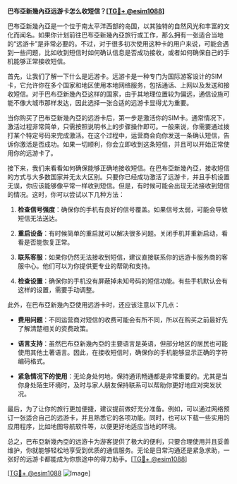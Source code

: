 **巴布亞新幾內亞远游卡怎么收短信？[[TG💪+ @esim1088](https://t.me/s/esim1088)]**

巴布亞新幾內亞是一个位于南太平洋西部的岛国，以其独特的自然风光和丰富的文化而闻名。如果你计划前往巴布亞新幾內亞旅行或工作，那么拥有一张适合当地的“远游卡”是非常必要的。不过，对于很多初次使用这种卡的用户来说，可能会遇到一些问题，比如收到短信时如何确认信息是否成功接收，或者如何确保自己的手机能够正常接收短信。

首先，让我们了解一下什么是远游卡。远游卡是一种专门为国际游客设计的SIM卡，它允许你在多个国家和地区使用本地网络服务，包括通话、上网以及发送和接收短信。对于巴布亞新幾內亞这样的国家，由于其地理位置较为偏远，通信设施可能不像大城市那样发达，因此选择一张合适的远游卡显得尤为重要。

当你购买了巴布亞新幾內亞的远游卡后，第一步是激活你的SIM卡。通常情况下，激活过程非常简单，只需按照说明书上的步骤操作即可。一般来说，你需要通过拨打某个特定号码来完成激活。在这个过程中，运营商会向你发送一条确认短信，告诉你激活是否成功。如果一切顺利，你会立即收到这条短信，并且可以开始正常使用你的远游卡了。

接下来，我们来看看如何确保能够正确地接收短信。在巴布亞新幾內亞，接收短信的方式与大多数国家并无太大区别。只要你已经成功激活了远游卡，并且手机设置无误，你应该能够像平常一样收到短信。但是，有时候可能会出现无法接收到短信的情况。这时，你可以尝试以下几种方法：

1. **检查信号强度**：确保你的手机有良好的信号覆盖。如果信号太弱，可能会导致短信无法送达。
   
2. **重启设备**：有时候简单的重启就可以解决很多问题。关闭手机并重新启动，看看是否能恢复正常。

3. **联系客服**：如果你仍然无法接收到短信，建议直接联系你的远游卡服务商的客服中心。他们可以为你提供更专业的帮助和支持。

4. **检查设置**：确保你的手机没有屏蔽掉未知号码的短信功能。有些手机默认会有这样的设置，需要手动调整。

此外，在巴布亞新幾內亞使用远游卡时，还应该注意以下几点：

- **费用问题**：不同运营商对短信的收费可能会有所不同，所以在购买之前最好先了解清楚相关的资费政策。
  
- **语言支持**：虽然巴布亞新幾內亞的主要语言是英语，但部分地区的居民也可能使用其他土著语言。因此，在接收短信时，确保你的手机能够显示正确的字符编码格式。

- **紧急情况下的使用**：无论身处何地，保持通讯畅通都是非常重要的。尤其是当你身处陌生环境时，及时与家人朋友保持联系可以帮助你更好地应对突发状况。

最后，为了让你的旅行更加便捷，建议提前做好充分准备。例如，可以通过网络预订一张适合自己的远游卡，并且熟悉它的各项功能。同时，也可以下载一些实用的应用程序，比如地图导航软件等，以便更好地适应当地的环境。

总之，巴布亞新幾內亞的远游卡为游客提供了极大的便利，只要合理使用并且妥善维护，你就能够轻松地享受到优质的通信服务。无论是日常沟通还是紧急求助，一张好的远游卡都能成为你旅途中的得力助手。[[TG💪+ @esim1088](https://t.me/s/esim1088)]

[[TG💪+ @esim1088](https://t.me/s/esim1088) ![Image](https://i.postimg.cc/4NQfJmqS/Snipaste-2025-05-13-00-14-12.png)]